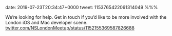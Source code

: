 date: 2019-07-23T20:34:47+0000
tweet: 1153765422061314049
%%%

We’re looking for help. Get in touch if you’d like to be more involved with the London iOS and Mac developer scene. [twitter.com/NSLondonMeetup/status/1152155369587826688](https://twitter.com/NSLondonMeetup/status/1152155369587826688)
